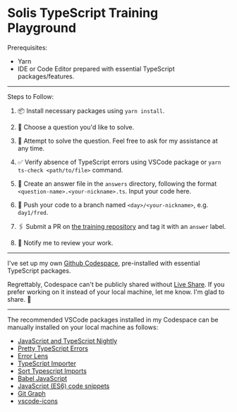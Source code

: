 # Solis TypeScript Training Playground

Prerequisites:

- Yarn
- IDE or Code Editor prepared with essential TypeScript packages/features.

---

Steps to Follow:

1. 📦 Install necessary packages using `yarn install`.

2. 🧩 Choose a question you'd like to solve.

3. 💪 Attempt to solve the question. Feel free to ask for my assistance at any time.

4. ✅ Verify absence of TypeScript errors using VSCode package or `yarn ts-check <path/to/file>` command.

5. 📃 Create an answer file in the `answers` directory, following the format `<question-name>.<your-nickname>.ts`. Input your code here.

6. 🚀 Push your code to a branch named `<day>/<your-nickname>`, e.g. `day1/fred`.

7. 🖇️ Submit a PR on [the training repository](https://github.com/frederickchan179/Solis-TypeScript-Training/pulls) and tag it with an `answer` label.

8. 🔔 Notify me to review your work.

---

I've set up my own [Github Codespace](https://cuddly-memory-6jxwq75rxp92599r.github.dev/), pre-installed with essential TypeScript packages.

Regrettably, Codespace can't be publicly shared without [Live Share](https://marketplace.visualstudio.com/items?itemName=MS-vsliveshare.vsliveshare). If you prefer working on it instead of your local machine, let me know. I'm glad to share. 🌈

---

The recommended VSCode packages installed in my Codespace can be manually installed on your local machine as follows:

- [JavaScript and TypeScript Nightly](https://marketplace.visualstudio.com/items?itemName=ms-vscode.vscode-typescript-next)
- [Pretty TypeScript Errors](https://marketplace.visualstudio.com/items?itemName=yoavbls.pretty-ts-errors)
- [Error Lens](https://marketplace.visualstudio.com/items?itemName=usernamehw.errorlens)
- [TypeScript Importer](https://marketplace.visualstudio.com/items?itemName=pmneo.tsimporter)
- [Sort Typescript Imports](https://marketplace.visualstudio.com/items?itemName=miclo.sort-typescript-imports)
- [Babel JavaScript](https://marketplace.visualstudio.com/items?itemName=mgmcdermott.vscode-language-babel)
- [JavaScript (ES6) code snippets](https://marketplace.visualstudio.com/items?itemName=xabikos.JavaScriptSnippets)
- [Git Graph](https://marketplace.visualstudio.com/items?itemName=mhutchie.git-graph)
- [vscode-icons](https://marketplace.visualstudio.com/items?itemName=vscode-icons-team.vscode-icons)
